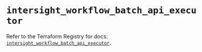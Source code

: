 # `intersight_workflow_batch_api_executor`

Refer to the Terraform Registry for docs: [`intersight_workflow_batch_api_executor`](https://registry.terraform.io/providers/ciscodevnet/intersight/1.0.71/docs/resources/workflow_batch_api_executor).
